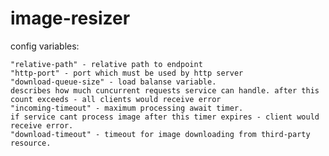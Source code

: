 # image-resizer
 
config variables:

	"relative-path" - relative path to endpoint
	"http-port" - port which must be used by http server
	"download-queue-size" - load balanse variable. 
	describes how much cuncurrent requests service can handle. after this count exceeds - all clients would receive error
	"incoming-timeout" - maximum processing await timer. 
	if service cant process image after this timer expires - client would receive error.
	"download-timeout" - timeout for image downloading from third-party resource.
